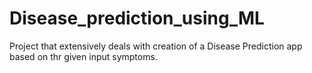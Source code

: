 # Disease_prediction_using_ML
Project that extensively deals with creation of a Disease Prediction app based on thr given input symptoms.
